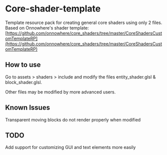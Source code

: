 # Core-shader-template
Template resource pack for creating general core shaders using only 2 files.
Based on Onnowhere's shader template: [https://github.com/onnowhere/core_shaders/tree/master/CoreShadersCustomTemplateRP](https://github.com/onnowhere/core_shaders/tree/master/CoreShadersCustomTemplateRP)

## How to use
Go to assets > shaders > include and modify the files entity_shader.glsl & block_shader.glsl.  

Other files may be modified by more advanced users.

## Known Issues  
Transparent moving blocks do not render properly when modified

## TODO  
Add support for customizing GUI and text elements more easily
